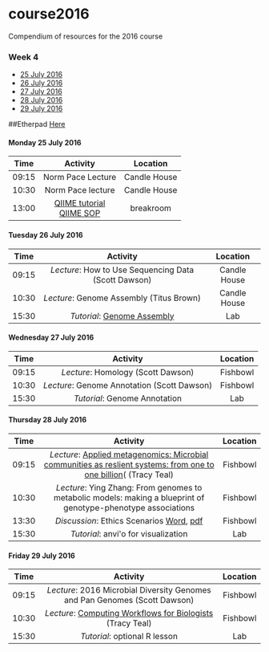 # course2016
Compendium of resources for the 2016 course

### Week 4

* [25 July 2016](#25) <br>
* [26 July 2016](#26) <br>
* [27 July 2016](#27) <br>
* [28 July 2016](#28) <br>
* [29 July 2016](#29) <br>

##Etherpad
[Here](https://public.etherpad-mozilla.org/p/mblmicdiv2016)

#### <a name="25"></a> Monday 25 July 2016
| Time       | Activity        | Location  |
| ------------- |:-------------:| :-----:|
| 09:15    | Norm Pace Lecture | Candle House |
| 10:30 | Norm Pace lecture |    Candle House |
| 13:00 | [QIIME tutorial](https://github.com/mblmicdiv/diversity-analysis/blob/master/qiime-tutorial.md)<br> [QIIME SOP](https://github.com/jessicamizzi/qiime_tutorial/blob/master/main_tutorial.md) | breakroom |

#### <a name="26"></a> Tuesday 26 July 2016
| Time       | Activity        | Location  |
| ------------- |:-------------:| :-----:|
| 09:15      | _Lecture_: How to Use Sequencing Data (Scott Dawson)     |  Candle House |
| 10:30 | _Lecture_: Genome Assembly (Titus Brown)    | Candle House   |
| 15:30 | _Tutorial_: [Genome Assembly](https://github.com/mblmicdiv/ecoli-assembly-binder/blob/master/assembly-tutorial.md)   | Lab   |

#### <a name="27"></a> Wednesday 27 July 2016
| Time       | Activity        | Location  |
| ------------- |:-------------:| :-----:|
| 09:15      | _Lecture_: Homology (Scott Dawson)    |  Fishbowl |
| 10:30 | _Lecture_:  Genome Annotation (Scott Dawson)  | Fishbowl   |
| 15:30 | _Tutorial_: Genome Annotation   | Lab   |

#### <a name="26"></a> Thursday 28 July 2016
| Time       | Activity        | Location  |
| ------------- |:-------------:| :-----:|
| 09:15      | _Lecture_:  [Applied metagenomics: Microbial communities as reslient systems: from one to one billion](presentations/Teal_MBL_micdiv_2016-07-28.pdf)( (Tracy Teal)    |  Fishbowl |
| 10:30 | _Lecture_: Ying Zhang: From genomes to metabolic models: making a blueprint of genotype-phenotype associations   | Fishbowl   |
| 13:30 | _Discussion_: Ethics Scenarios [Word](presentations/Scenarios.docx), [pdf](presentations/Scenarios.pdf) | Fishbowl |
| 15:30 | _Tutorial_: anvi'o for visualization   | Lab   |

#### <a name="26"></a> Friday 29 July 2016
| Time       | Activity        | Location  |
| ------------- |:-------------:| :-----:|
| 09:15      | _Lecture_: 2016 Microbial Diversity Genomes and Pan Genomes (Scott Dawson)    |  Fishbowl |
| 10:30 | _Lecture_: [Computing Workflows for Biologists](presentations/MBL_2016-07/MBL_computing_workflows.pdf) (Tracy Teal)   | Fishbowl   |
| 15:30 | _Tutorial_:  optional R lesson  | Lab   |
